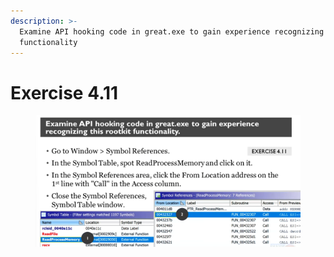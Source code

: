 ```yaml
---
description: >-
  Examine API hooking code in great.exe to gain experience recognizing rootkit
  functionality
---
```


# Exercise 4.11

<figure><img src="../../../.gitbook/assets/image (1) (1) (1).png" alt=""><figcaption></figcaption></figure>

